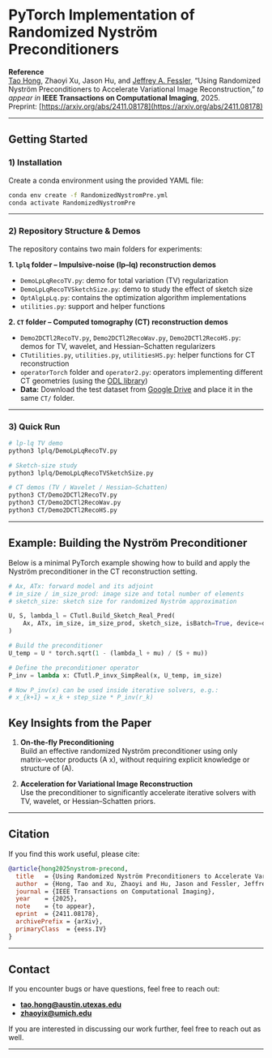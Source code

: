 # PyTorch Implementation of Randomized Nyström Preconditioners

**Reference**  
[Tao Hong](https://hongtao-argmin.github.io), Zhaoyi Xu, Jason Hu, and [Jeffrey A. Fessler](https://web.eecs.umich.edu/~fessler/), “Using Randomized Nyström Preconditioners to Accelerate Variational Image Reconstruction,” *to appear in* **IEEE Transactions on Computational Imaging**, 2025.  
Preprint: [https://arxiv.org/abs/2411.08178](https://arxiv.org/abs/2411.08178)

---

## Getting Started

### 1) Installation

Create a conda environment using the provided YAML file:

```bash
conda env create -f RandomizedNystromPre.yml
conda activate RandomizedNystromPre
```

---

### 2) Repository Structure & Demos

The repository contains two main folders for experiments:

**1. `lplq` folder – Impulsive-noise (lp–lq) reconstruction demos**  
- `DemoLpLqRecoTV.py`: demo for total variation (TV) regularization  
- `DemoLpLqRecoTVSketchSize.py`: demo to study the effect of sketch size  
- `OptAlgLpLq.py`: contains the optimization algorithm implementations  
- `utilities.py`: support and helper functions  

**2. `CT` folder – Computed tomography (CT) reconstruction demos**  
- `Demo2DCTl2RecoTV.py`, `Demo2DCTl2RecoWav.py`, `Demo2DCTl2RecoHS.py`: demos for TV, wavelet, and Hessian–Schatten regularizers  
- `CTutilities.py`, `utilities.py`, `utilitiesHS.py`: helper functions for CT reconstruction  
- `operatorTorch` folder and `operator2.py`: operators implementing different CT geometries (using the [ODL library](https://github.com/odlgroup/odl))  
- **Data:** Download the test dataset from [Google Drive](https://drive.google.com/drive/folders/1R9v5JrJFt7lZEoJ4DYPFNNXZwbEDo1fn?usp=sharing) and place it in the same `CT/` folder.  

---

### 3) Quick Run

```bash
# lp-lq TV demo
python3 lplq/DemoLpLqRecoTV.py

# Sketch-size study
python3 lplq/DemoLpLqRecoTVSketchSize.py

# CT demos (TV / Wavelet / Hessian–Schatten)
python3 CT/Demo2DCTl2RecoTV.py
python3 CT/Demo2DCTl2RecoWav.py
python3 CT/Demo2DCTl2RecoHS.py
```

---

## Example: Building the Nyström Preconditioner

Below is a minimal PyTorch example showing how to build and apply the Nyström preconditioner in the CT reconstruction setting.

```python
# Ax, ATx: forward model and its adjoint
# im_size / im_size_prod: image size and total number of elements
# sketch_size: sketch size for randomized Nyström approximation

U, S, lambda_l = CTutl.Build_Sketch_Real_Pred(
    Ax, ATx, im_size, im_size_prod, sketch_size, isBatch=True, device=device
)

# Build the preconditioner
U_temp = U * torch.sqrt(1 - (lambda_l + mu) / (S + mu))

# Define the preconditioner operator
P_inv = lambda x: CTutl.P_invx_SimpReal(x, U_temp, im_size)

# Now P_inv(x) can be used inside iterative solvers, e.g.:
# x_{k+1} = x_k + step_size * P_inv(r_k)
```


## Key Insights from the Paper

1. **On-the-fly Preconditioning**  
   Build an effective randomized Nyström preconditioner using only matrix–vector products \(A x\), without requiring explicit knowledge or structure of \(A\).

2. **Acceleration for Variational Image Reconstruction**  
   Use the preconditioner to significantly accelerate iterative solvers with TV, wavelet, or Hessian–Schatten priors.
   
---

## Citation

If you find this work useful, please cite:

```bibtex
@article{hong2025nystrom-precond,
  title   = {Using Randomized Nyström Preconditioners to Accelerate Variational Image Reconstruction},
  author  = {Hong, Tao and Xu, Zhaoyi and Hu, Jason and Fessler, Jeffrey A.},
  journal = {IEEE Transactions on Computational Imaging},
  year    = {2025},
  note    = {to appear},
  eprint  = {2411.08178},
  archivePrefix = {arXiv},
  primaryClass  = {eess.IV}
}
```

---

## Contact

If you encounter bugs or have questions, feel free to reach out:  
- **tao.hong@austin.utexas.edu**  
- **zhaoyix@umich.edu**

If you are interested in discussing our work further, feel free to reach out as well. 

---




